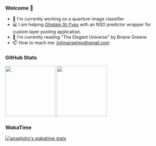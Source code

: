 ### Welcome 👋
- 🔭 I'm currently working on a quantum image classifier
- 💻 I am helping [Ghislain St-Yves](https://github.com/styvesg) with an NSD predictor wrapper for custom layer pooling application.
- 🌱 I'm currently reading "The Elegant Universe" by Briane Greene
- 📫 How to reach me: jjohnanselmo@gmail.com

### GitHub Stats
<a href="https://github.com/anseljohn">
  <img height="160em" src="https://github-readme-stats.vercel.app/api?username=anseljohn&amp;show_icons=true&amp;include_all_commits=true&count_private=true&amp;custom_title=GitHub+Stats&amp;theme=gotham" data-canonical-src="https://github-readme-stats.vercel.app/api?username=anseljohn&amp;show_icons=true&amp;include_all_commits=true&amp;custom_title=GitHub+Stats&amp;theme=vue" style="max-width:100%;">

  <img height="160em" src="https://github-readme-stats.vercel.app/api/top-langs/?username=anseljohn&amp;layout=compact&amp;theme=gotham&exclude_repo=dotfiles&hide=jupyter%20notebook&langs_count=6" data-canonical-src="https://github-readme-stats.vercel.app/api/top-langs/?username=anseljohn&amp;layout=compact&amp;theme=vue" style="max-width:100%;">
</a>

### WakaTime
[![anseljohn's wakatime stats](https://github-readme-stats.vercel.app/api/wakatime?username=anseljohn&theme=gotham&v=2&langs_count=8)](https://github.com/anuraghazra/github-readme-stats)
